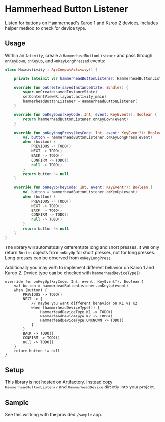 # Hammerhead Button Listener


Listen for buttons on Hammerhead's Karoo 1 and Karoo 2 devices. Includes helper method to check for device type.


## Usage

Within an `Activity`, create a `HammerheadButtonListener` and pass through `onKeyDown`, `onKeyUp`, and `onKeyLongPressed` events:


```kotlin
class MainActivity : AppCompatActivity() {

    private lateinit var hammerheadButtonListener: HammerheadButtonListener

    override fun onCreate(savedInstanceState: Bundle?) {
        super.onCreate(savedInstanceState)
        setContentView(R.layout.activity_main)
        hammerheadButtonListener = HammerheadButtonListener()
    }

    override fun onKeyDown(keyCode: Int, event: KeyEvent?): Boolean {
        return hammerheadButtonListener.onKeyDown(event)
    }

    override fun onKeyLongPress(keyCode: Int, event: KeyEvent?): Boolean {
        val button = hammerheadButtonListener.onKeyLongPress(event)
        when (button) {
            PREVIOUS -> TODO()
            NEXT -> TODO()
            BACK -> TODO()
            CONFIRM -> TODO()
            null -> TODO()
        }
        return button != null
    }

    override fun onKeyUp(keyCode: Int, event: KeyEvent?): Boolean {
        val button = hammerheadButtonListener.onKeyUp(event)
        when (button) {
            PREVIOUS -> TODO()
            NEXT -> TODO()
            BACK -> TODO()
            CONFIRM -> TODO()
            null -> TODO()
        }
        return button != null
    }
}
```

The library will automatically differentiate long and short presses. It will only return `Button` objects from `onKeyUp` for short presses, not for long presses. Long presses can be observed from `onKeyLongPress`.

Additionally you may wish to implement different behavior on Karoo 1 and Karoo 2. Device type can be checked with `hammerheadDeviceType()`

```
override fun onKeyUp(keyCode: Int, event: KeyEvent?): Boolean {
    val button = hammerheadButtonListener.onKeyUp(event)
    when (button) {
        PREVIOUS -> TODO()
        NEXT -> {
            // maybe you want different behavior on K1 vs K2
            when (hammerheadDeviceType()) {
                HammerheadDeviceType.K1 -> TODO()
                HammerheadDeviceType.K2 -> TODO()
                HammerheadDeviceType.UNKNOWN -> TODO()
            }
        }
        BACK -> TODO()
        CONFIRM -> TODO()
        null -> TODO()
    }
    return button != null
}
```

## Setup

This library is not hosted on Artifactory. Instead copy `HammerheadButtonListener` and `HammerheadDevice` directly into your project.


## Sample

See this working with the provided `/sample` app.





